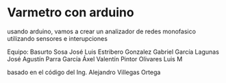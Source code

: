 # Varmetro con arduino

usando arduino, vamos a crear un analizador de redes monofasico utilizando sensores e interupciones

Equipo:
  Basurto Sosa José Luis
  Estribero Gonzalez Gabriel
  García Lagunas José Agustín
  Parra García Áxel Valentín
  Pintor Olivares Luis M

basado en el código del Ing. Alejandro Villegas Ortega